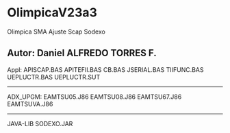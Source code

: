 # OlimpicaV23a3
Olimpica SMA Ajuste Scap Sodexo

Autor: Daniel ALFREDO TORRES F.
------------------------------
Appl:
APISCAP.BAS
APITEFII.BAS
CB.BAS
JSERIAL.BAS
TIIFUNC.BAS
UEPLUCTR.BAS
UEPLUCTR.SUT

-----------------------------
ADX_UPGM:
EAMTSU05.J86
EAMTSU08.J86
EAMTSU67.J86
EAMTSUVA.J86

----------------------------
JAVA-LIB
SODEXO.JAR